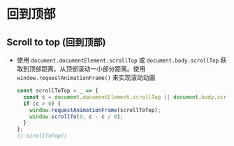 # 回到顶部

## Scroll to top (回到顶部)

+ 使用 `document.documentElement.scrollTop` 或 `document.body.scrollTop` 获取到顶部距离。从顶部滚动一小部分距离。使用 `window.requestAnimationFrame()` 来实现滚动动画

  ```js
  const scrollToTop = _ => {
    const c = document.documentElement.scrollTop || document.body.scrollTop;
    if (c > 0) {
      window.requestAnimationFrame(scrollToTop);
      window.scrollTo(0, c - c / 8);
    }
  };
  // scrollToTop()
  ```
